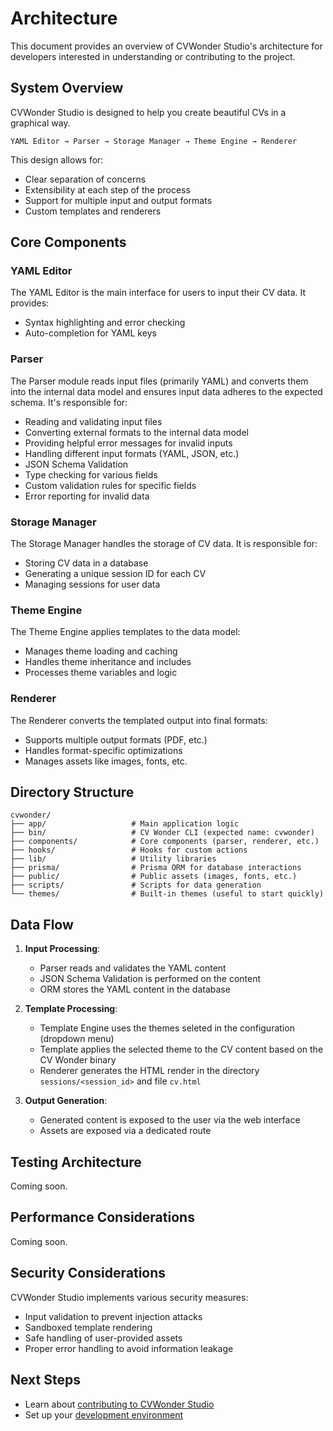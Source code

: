 # Architecture

This document provides an overview of CVWonder Studio's architecture for developers interested in understanding or contributing to the project.

## System Overview

CVWonder Studio is designed to help you create beautiful CVs in a graphical way.

```
YAML Editor → Parser → Storage Manager → Theme Engine → Renderer
```

This design allows for:

- Clear separation of concerns
- Extensibility at each step of the process
- Support for multiple input and output formats
- Custom templates and renderers

## Core Components

### YAML Editor

The YAML Editor is the main interface for users to input their CV data. It provides:

- Syntax highlighting and error checking
- Auto-completion for YAML keys

### Parser

The Parser module reads input files (primarily YAML) and converts them into the internal data model and ensures input data adheres to the expected schema. It's responsible for:

- Reading and validating input files
- Converting external formats to the internal data model
- Providing helpful error messages for invalid inputs
- Handling different input formats (YAML, JSON, etc.)
- JSON Schema Validation
- Type checking for various fields
- Custom validation rules for specific fields
- Error reporting for invalid data

### Storage Manager

The Storage Manager handles the storage of CV data. It is responsible for:

- Storing CV data in a database
- Generating a unique session ID for each CV
- Managing sessions for user data

### Theme Engine

The Theme Engine applies templates to the data model:

- Manages theme loading and caching
- Handles theme inheritance and includes
- Processes theme variables and logic

### Renderer

The Renderer converts the templated output into final formats:

- Supports multiple output formats (PDF, etc.)
- Handles format-specific optimizations
- Manages assets like images, fonts, etc.

## Directory Structure

```
cvwonder/
├── app/                   # Main application logic
├── bin/                   # CV Wonder CLI (expected name: cvwonder)
├── components/            # Core components (parser, renderer, etc.)
├── hooks/                 # Hooks for custom actions
├── lib/                   # Utility libraries
├── prisma/                # Prisma ORM for database interactions
├── public/                # Public assets (images, fonts, etc.)
├── scripts/               # Scripts for data generation
└── themes/                # Built-in themes (useful to start quickly)
```

## Data Flow

1. **Input Processing**: 
   - Parser reads and validates the YAML content
   - JSON Schema Validation is performed on the content
   - ORM stores the YAML content in the database

2. **Template Processing**:
   - Template Engine uses the themes seleted in the configuration (dropdown menu) 
   - Template applies the selected theme to the CV content based on the CV Wonder binary
   - Renderer generates the HTML render in the directory `sessions/<session_id>` and file `cv.html`

3. **Output Generation**:
   - Generated content is exposed to the user via the web interface
   - Assets are exposed via a dedicated route

## Testing Architecture

Coming soon.

## Performance Considerations

Coming soon.

## Security Considerations

CVWonder Studio implements various security measures:

- Input validation to prevent injection attacks
- Sandboxed template rendering
- Safe handling of user-provided assets
- Proper error handling to avoid information leakage

## Next Steps

- Learn about [contributing to CVWonder Studio](issues.md)
- Set up your [development environment](development.md)
